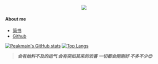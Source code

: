 <p align="center">
  <img src="https://user-images.githubusercontent.com/26482737/137118150-186a6f63-ee47-44eb-a8f4-0fc4cec101ba.png"  />
</p>

#### About me
- [简书](https://www.jianshu.com/u/3ff32f5aea98)
- [Github](https://github.com/Peakmain)

[![Peakmain's GitHub stats](https://github-readme-stats.vercel.app/api?username=Peakmain&hide=contribs&theme=merko&show_icons=true)](https://github.com/peakmain)
[![Top Langs](https://github-readme-stats.vercel.app/api/top-langs/?username=Peakmain&layout=compact&theme=merko)](https://github.com/peakmain)
>***会有始料不及的运气 会有突如其来的欢喜 一切都会刚刚好 不多不少😊***
